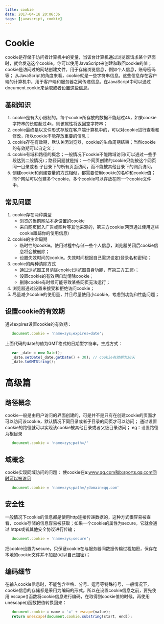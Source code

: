 ```yaml
---
title: cookie
date: 2017-04-18 20:06:36
tags: [javascript, cookie]
---
```


# Cookie

  cookie是存储于访问者计算机中的变量，当该台计算机通过浏览器请求某个界面时，就会发送这个cookie。你可以使用JavaScript来创建和取回cookie的值；
cookie是访问过的网站创建文件，用于存储浏览信息，例如个人信息，账号密码等；
  从JavaScript的角度来看，cookie就是一些字符串信息。这些信息存在客户端的计算机中，用于客户端和服务器之间传递信息。在JavaScript中可以通过
document.cookie来读取或者设置这些信息。

## 基础知识

1. cookie是有大小限制的。每个cookie所存放的数据不能超过4k，如果cookie字符串的长度超过4k，则该属性将返回空字符串；
2. cookie最终是以文件形式存放在客户端计算机中的，可以对cookie进行查看和修改，所以cookie不能存放重要的信息；
3. cookie存在有效期，默认关闭浏览器，cookie的生命周期结束；当然cookie的有效期可以自定义；
4. cookie有域和路径的概念；一般情况下cookie不能跨域访问(可以通过一些手段达到二般情况)；路径问题就是指：一个网页创建的cookie只能被这个网页同一目录或者
子目录下的所有页面访问，而不能被其他目录下的网页访问。
5. 创建cookie和创建变量的方式相似，都需要使用cookie的名称和cookie值；同个网站可以创建多个cookie，多个cookie可以存放在同一个cookie文件中。

<!--more-->

## 常见问题

1. cookie存在两种类型
    * 浏览的当前网站本身设置的cookie
    * 来自网页嵌入广告或图片等其他来源的，第三方cookie(网页通过使用这些cookie跟踪你的使用信息)
2. cookie的生命周期
    * 临时性的cookie。使用过程中存储一些个人信息，浏览器关闭后cookie信息将会被删除；
    * 设置失效时间的cookie。失效时间根据自己需求设定(登录名和密码)；
3. cookie的两种清除方式
    * 通过浏览器工具清除cookie(浏览器自身功能，有第三方工具)；
    * 设置cookie的有效期自动清除cookie；
    * 删除cookie有时候可能导致某些网页无法运行；
4. 浏览器通过设置来接受和拒绝访问cookie；
5. 尽量减少cookie的使用量，并且尽量使用小cookie，考虑到功能和性能问题；

## 设置cookie的有效期
   
   通过expires设置cookie的有效期：
   ```javascript
      document.cookie = 'name=zys;expires=date';
   ```
   上面代码的date的值为GMT格式的日期型字符串，生成方式：
   ```javascript
      var _date = new Date();
      _date.setDate(_date.getDate() + 30); // cookie有效期为30天
      _date.toGMTString();
   ```

# 高级篇

## 路径概念

   cookie一般是由用户访问的界面创建的，可是并不是只有在创建cookie的页面才可以访问该cookie，默认情况下同目录或者子目录的网页才可以访问；
   通过设置cookie的路径就可以实现该cookie被其他目录或者父级目录访问；
   eg：设置路径为根目录
   ```javascript
      document.cookie = 'name=zys;path=/'
   ```
   
## 域概念

   cookie实现同域访问的问题：
   使cookie在a:www.qq.com和b:sports.qq.com同时可以被访问
   ```javascript
      document.cookie = 'name=zys;path=/;domain=qq.com'
   ```
## 安全性
   
   一般情况下cookie的信息都是使用http连接传递数据的，这种方式很容易被查看，cookie存储的信息容易被获取；如果一个cookie的属性为secure，它就会通过
   https或者其他安全协议进行传输；
   ```javascript
      document.cookie = 'name=zys;secure';
   ```
   把cookie设置为secure，只保证cookie在与服务器间数据传输过程加密，保存在本地的cookie文件并不加密(可以自己加密)；
   
## 编码细节

   在输入cookie信息时，不能包含空格、分号、逗号等特殊符号，一般情况下，cookie信息的存储都是采用为编码的形式。所以在设置cookie信息之前，要先使用
   escape()函数将cookie信息进行编码，在取得到cookie值的时候，再使用unescape()函数把值转换回来：
   ```javascript
      document.cookie = name = '=' + escape(value);
      return unescape(document.cookie.substring(start, end));
   ```
